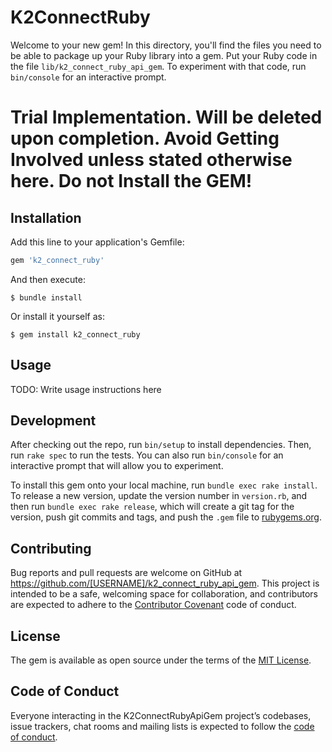 # K2ConnectRuby

Welcome to your new gem! In this directory, you'll find the files you need to be able to package up your Ruby library into a gem. Put your Ruby code in the file `lib/k2_connect_ruby_api_gem`. To experiment with that code, run `bin/console` for an interactive prompt.

# Trial Implementation. Will be deleted upon completion. Avoid Getting Involved unless stated otherwise here. Do not Install the GEM!

## Installation

Add this line to your application's Gemfile:

```ruby
gem 'k2_connect_ruby'
```

And then execute:

    $ bundle install

Or install it yourself as:

    $ gem install k2_connect_ruby

## Usage

TODO: Write usage instructions here

## Development

After checking out the repo, run `bin/setup` to install dependencies. Then, run `rake spec` to run the tests. You can also run `bin/console` for an interactive prompt that will allow you to experiment.

To install this gem onto your local machine, run `bundle exec rake install`. To release a new version, update the version number in `version.rb`, and then run `bundle exec rake release`, which will create a git tag for the version, push git commits and tags, and push the `.gem` file to [rubygems.org](https://rubygems.org).

## Contributing

Bug reports and pull requests are welcome on GitHub at https://github.com/[USERNAME]/k2_connect_ruby_api_gem. This project is intended to be a safe, welcoming space for collaboration, and contributors are expected to adhere to the [Contributor Covenant](http://contributor-covenant.org) code of conduct.

## License

The gem is available as open source under the terms of the [MIT License](https://opensource.org/licenses/MIT).

## Code of Conduct

Everyone interacting in the K2ConnectRubyApiGem project’s codebases, issue trackers, chat rooms and mailing lists is expected to follow the [code of conduct](https://github.com/[USERNAME]/k2_connect_ruby_api_gem/blob/master/CODE_OF_CONDUCT.md).
